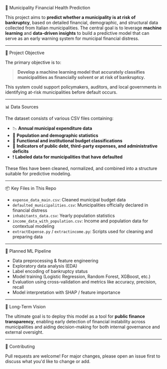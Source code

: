 🏡 Municipality Financial Health Prediction

This project aims to **predict whether a municipality is at risk of bankruptcy**, based on detailed financial, demographic, and structural data collected from Italian municipalities. The central goal is to leverage **machine learning** and **data-driven insights** to build a predictive model that can serve as an early warning system for municipal financial distress.

---

 🚀 Project Objective

The primary objective is to:
> **Develop a machine learning model that accurately classifies municipalities as financially solvent or at risk of bankruptcy.**

This system could support policymakers, auditors, and local governments in identifying at-risk municipalities before default occurs.

---

 📊 Data Sources

The dataset consists of various CSV files containing:

- 📉 **Annual municipal expenditure data**
- 👥 **Population and demographic statistics**
- 🏡 **Functional and institutional budget classifications**
- 🧾 **Indicators of public debt, third-party expenses, and administrative deficits**
- ❗ **Labeled data for municipalities that have defaulted**

These files have been cleaned, normalized, and combined into a structure suitable for predictive modeling.

---

 📦 Key Files in This Repo

- `expense_data_main.csv`: Cleaned municipal budget data
- `defaulted_municipalities.csv`: Municipalities officially declared in financial distress
- `inhabitants_data.csv`: Yearly population statistics
- `income_data_with_population.csv`: Income and population data for contextual modeling
- `extractExpense.py` / `extractincome.py`: Scripts used for cleaning and preparing data

---

🧠 Planned ML Pipeline

- Data preprocessing & feature engineering
- Exploratory data analysis (EDA)
- Label encoding of bankruptcy status
- Model training (Logistic Regression, Random Forest, XGBoost, etc.)
- Evaluation using cross-validation and metrics like accuracy, precision, recall
- Model interpretation with SHAP / feature importance

---

📌 Long-Term Vision

The ultimate goal is to deploy this model as a tool for **public finance transparency**, enabling early detection of financial instability across municipalities and aiding decision-making for both internal governance and external oversight.

---

🤝 Contributing

Pull requests are welcome! For major changes, please open an issue first to discuss what you'd like to change or add.


